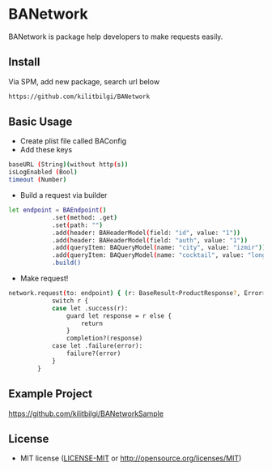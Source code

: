# BANetwork

BANetwork is package help developers to make requests easily.

## Install

Via SPM, add new package, search url below
```bash
https://github.com/kilitbilgi/BANetwork
```

## Basic Usage

- Create plist file called BAConfig
- Add these keys
```bash
baseURL (String)(without http(s))
isLogEnabled (Bool)
timeout (Number)
```
- Build a request via builder
```bash
let endpoint = BAEndpoint()
            .set(method: .get)
            .set(path: "")
            .add(header: BAHeaderModel(field: "id", value: "1"))
            .add(header: BAHeaderModel(field: "auth", value: "1"))
            .add(queryItem: BAQueryModel(name: "city", value: "izmir"))
            .add(queryItem: BAQueryModel(name: "cocktail", value: "long-island"))
            .build()
```

- Make request!
```bash
network.request(to: endpoint) { (r: BaseResult<ProductResponse?, Error>) in
            switch r {
            case let .success(r):
                guard let response = r else {
                    return
                }
                completion?(response)
            case let .failure(error):
                failure?(error)
            }
        }
```

## Example Project

https://github.com/kilitbilgi/BANetworkSample

## License

 * MIT license ([LICENSE-MIT](LICENSE-MIT) or http://opensource.org/licenses/MIT)


